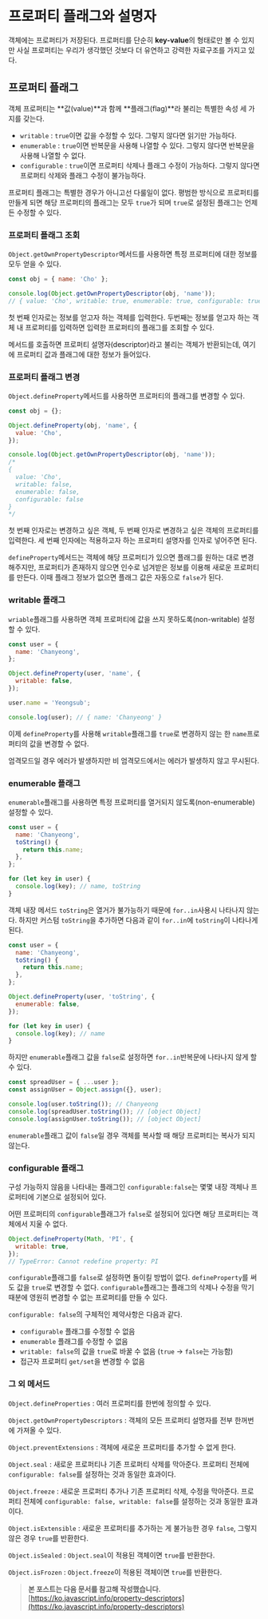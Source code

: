 # 프로퍼티 플래그와 설명자

객체에는 프로퍼티가 저장된다. 프로퍼티를 단순히 **key-value**의 형태로만 볼 수 있지만 사실 프로퍼티는 우리가 생각했던 것보다 더 유연하고 강력한 자료구조를 가지고 있다.

## 프로퍼티 플래그

객체 프로퍼티는 **값(value)**과 함께 **플래그(flag)**라 불리는 특별한 속성 세 가지를 갖는다.

- `writable` : `true`이면 값을 수정할 수 있다. 그렇지 않다면 읽기만 가능하다.
- `enumerable` : `true`이면 반복문을 사용해 나열할 수 있다. 그렇지 않다면 반복문을 사용해 나열할 수 없다.
- `configurable` : `true`이면 프로퍼티 삭제나 플래그 수정이 가능하다. 그렇지 않다면 프로퍼티 삭제와 플래그 수정이 불가능하다.

프로퍼티 플래그는 특별한 경우가 아니고선 다룰일이 없다. 평범한 방식으로 프로퍼티를 만들게 되면 해당 프로퍼티의 플래그는 모두 `true`가 되며 `true`로 설정된 플래그는 언제든 수정할 수 있다.

### 프로퍼티 플래그 조회

`Object.getOwnPropertyDescriptor`메서드를 사용하면 특정 프로퍼티에 대한 정보를 모두 얻을 수 있다.

```jsx
const obj = { name: 'Cho' };

console.log(Object.getOwnPropertyDescriptor(obj, 'name'));
// { value: 'Cho', writable: true, enumerable: true, configurable: true }
```

첫 번째 인자로는 정보를 얻고자 하는 객체를 입력한다. 두번째는 정보를 얻고자 하는 객체 내 프로퍼티를 입력하면 입력한 프로퍼티의 플래그를 조회할 수 있다.

메서드를 호출하면 프로퍼티 설명자(descriptor)라고 불리는 객체가 반환되는데, 여기에 프로퍼티 값과 플래그에 대한 정보가 들어있다.

### 프로퍼티 플래그 변경

`Object.defineProperty`메서드를 사용하면 프로퍼티의 플래그를 변경할 수 있다.

```jsx
const obj = {};

Object.defineProperty(obj, 'name', {
  value: 'Cho',
});

console.log(Object.getOwnPropertyDescriptor(obj, 'name'));
/*
{
  value: 'Cho',
  writable: false,
  enumerable: false,
  configurable: false
}
*/
```

첫 번째 인자로는 변경하고 싶은 객체, 두 번째 인자로 변경하고 싶은 객체의 프로퍼티를 입력한다. 세 번째 인자에는 적용하고자 하는 프로퍼티 설명자를 인자로 넣어주면 된다.

`defineProperty`메서드는 객체에 해당 프로퍼티가 있으면 플래그를 원하는 대로 변경해주지만, 프로퍼티가 존재하지 않으면 인수로 넘겨받은 정보를 이용해 새로운 프로퍼티를 만든다. 이때 플래그 정보가 없으면 플래그 값은 자동으로 `false`가 된다.

### writable 플래그

`wriable`플래그를 사용하면 객체 프로퍼티에 값을 쓰지 못하도록(non-writable) 설정할 수 있다.

```jsx
const user = {
  name: 'Chanyeong',
};

Object.defineProperty(user, 'name', {
  writable: false,
});

user.name = 'Yeongsub';

console.log(user); // { name: 'Chanyeong' }
```

이제 `defineProperty`를 사용해 `writable`플래그를 `true`로 변경하지 않는 한 `name`프로퍼티의 값을 변경할 수 없다.

엄격모드일 경우 에러가 발생하지만 비 엄격모드에서는 에러가 발생하지 않고 무시된다.

### enumerable 플래그

`enumerable`플래그를 사용하면 특정 프로퍼티를 열거되지 않도록(non-enumerable) 설정할 수 있다.

```jsx
const user = {
  name: 'Chanyeong',
  toString() {
    return this.name;
  },
};

for (let key in user) {
  console.log(key); // name, toString
}
```

객체 내장 메서드 `toString`은 열거가 불가능하기 때문에 `for..in`사용시 나타나지 않는다. 하지만 커스텀 `toString`을 추가하면 다음과 같이 `for..in`에 `toString`이 나타나게 된다.

```jsx
const user = {
  name: 'Chanyeong',
  toString() {
    return this.name;
  },
};

Object.defineProperty(user, 'toString', {
  enumerable: false,
});

for (let key in user) {
  console.log(key); // name
}
```

하지만 `enumerable`플래그 값을 `false`로 설정하면 `for..in`반복문에 나타나지 않게 할 수 있다.

```jsx
const spreadUser = { ...user };
const assignUser = Object.assign({}, user);

console.log(user.toString()); // Chanyeong
console.log(spreadUser.toString()); // [object Object]
console.log(assignUser.toString()); // [object Object]
```

`enumerable`플래그 값이 `false`일 경우 객체를 복사할 때 해당 프로퍼티는 복사가 되지 않는다.

### configurable 플래그

구성 가능하지 않음을 나타내는 플래그인 `configurable:false`는 몇몇 내장 객체나 프로퍼티에 기본으로 설정되어 있다.

어떤 프로퍼티의 `configurable`플래그가 `false`로 설정되어 있다면 해당 프로퍼티는 객체에서 지울 수 없다.

```jsx
Object.defineProperty(Math, 'PI', {
  writable: true,
});
// TypeError: Cannot redefine property: PI
```

`configurable`플래그를 `false`로 설정하면 돌이킬 방법이 없다. `defineProperty`를 써도 값을 `true`로 변경할 수 없다. `configurable`플래그는 플래그의 삭제나 수정을 막기 때분에 영원히 변경할 수 없는 프로퍼티를 만들 수 있다.

`configurable: false`의 구체적인 제약사항은 다음과 같다.

- `configurable` 플래그를 수정할 수 없음
- `enumerable` 플래그를 수정할 수 없음
- `writable: false`의 값을 `true`로 바꿀 수 없음 (`true` → `false`는 가능함)
- 접근자 프로퍼티 `get/set`을 변경할 수 없음

### 그 외 메서드

`Object.defineProperties` : 여러 프로퍼티를 한번에 정의할 수 있다.

`Object.getOwnPropertyDescriptors` : 객체의 모든 프로퍼티 설명자를 전부 한꺼번에 가져올 수 있다.

`Object.preventExtensions` : 객체에 새로운 프로퍼티를 추가할 수 없게 한다.

`Object.seal` : 새로운 프로퍼티나 기존 프로퍼티 삭제를 막아준다. 프로퍼티 전체에 `configurable: false`를 설정하는 것과 동일한 효과이다.

`Object.freeze` : 새로운 프로퍼티 추가나 기존 프로퍼티 삭제, 수정을 막아준다. 프로퍼티 전체에 `configurable: false, writable: false`를 설정하는 것과 동일한 효과이다.

`Object.isExtensible` : 새로운 프로퍼티를 추가하는 게 불가능한 경우 `false`, 그렇지 않은 경우 `true`를 반환한다.

`Object.isSealed` : `Object.seal`이 적용된 객체이면 `true`를 반환한다.

`Object.isFrozen` : `Object.freeze`이 적용된 객체이면 `true`를 반환한다.

> **본 포스트는 다음 문서를 참고해 작성했습니다.**
> [https://ko.javascript.info/property-descriptors](https://ko.javascript.info/property-descriptors)